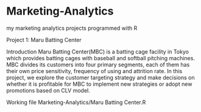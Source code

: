 # Marketing-Analytics
my marketing analytics projects programmed with R

Project 1: Maru Batting Center

Introduction
Maru Batting Center(MBC) is a batting cage facility in Tokyo which provides batting cages with baseball and softball pitching machines. MBC divides its customers into four primary segments, each of them has their own price sensitivity, frequency of using and attrition rate.
In this project, we explore the customer targeting strategy and make decisions on whether it is profitable for MBC to implement new strategies or adopt new promotions based on CLV model.
  
Working file
Marketing-Analytics/Maru Batting Center.R
